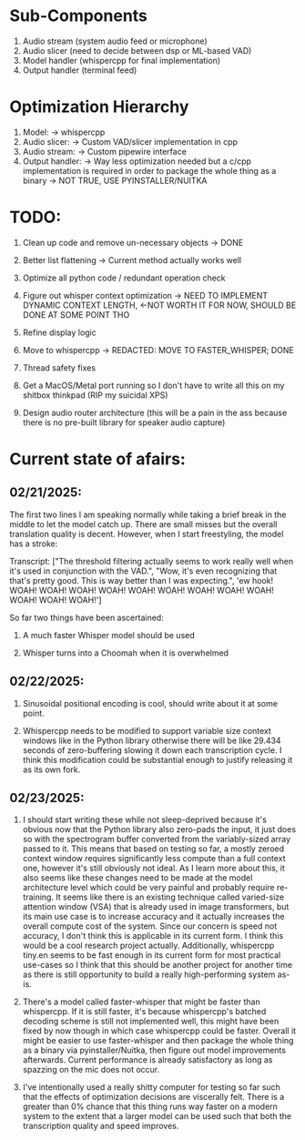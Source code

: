 # Sub-Components
 1. Audio stream (system audio feed or microphone)
 2. Audio slicer (need to decide between dsp or ML-based VAD)
 3. Model handler (whispercpp for final implementation)
 4. Output handler (terminal feed)


 # Optimization Hierarchy
 1. Model: -> whispercpp
 2. Audio slicer: -> Custom VAD/slicer implementation in cpp
 3. Audio stream: -> Custom pipewire interface
 4. Output handler: -> Way less optimization needed but a c/cpp implementation is required in order to package the whole thing as a binary -> NOT TRUE, USE PYINSTALLER/NUITKA
 

 # TODO:
 1) Clean up code and remove un-necessary objects -> DONE
 2) Better list flattening -> Current method actually works well
 3) Optimize all python code / redundant operation check
 4) Figure out whisper context optimization -> NEED TO IMPLEMENT DYNAMIC CONTEXT LENGTH, <-NOT WORTH IT FOR NOW, SHOULD BE DONE AT SOME POINT THO
 5) Refine display logic
 6) Move to whispercpp -> REDACTED: MOVE TO FASTER_WHISPER; DONE 
 7) Thread safety fixes
 8) Get a MacOS/Metal port running so I don't have to write all this on my shitbox thinkpad (RIP my suicidal XPS)

 69) Design audio router architecture (this will be a pain in the ass because there is no pre-built library for speaker audio capture)


# Current state of afairs:

## 02/21/2025:

The first two lines I am speaking normally while taking a brief break in the middle to let the model catch up. There are small misses but the overall translation quality is decent. However, when I start freestyling, the model has a stroke:

Transcript: ["The threshold filtering actually seems to work really well when it's used in conjunction with the VAD.", "Wow, it's even recognizing that that's pretty good. This is way better than I was expecting.", 'ew hook! WOAH! WOAH! WOAH! WOAH! WOAH! WOAH! WOAH! WOAH! WOAH! WOAH! WOAH! WOAH!']


So far two things have been ascertained: 

1) A much faster Whisper model should be used

2) Whisper turns into a Choomah when it is overwhelmed



## 02/22/2025:

1) Sinusoidal positional encoding is cool, should write about it at some point.

2) Whispercpp needs to be modified to support variable size context windows like in the Python library otherwise there will be like 29.434 seconds of zero-buffering slowing it down each transcription cycle. I think this modification could be substantial enough to justify releasing it as its own fork.



## 02/23/2025:

1) I should start writing these while not sleep-deprived because it's obvious now that the Python library also zero-pads the input, it just does so with the spectrogram buffer converted from the variably-sized array passed to it. This means that based on testing so far, a mostly zeroed context window requires significantly less compute than a full context one, however it's still obviously not ideal. As I learn more about this, it also seems like these changes need to be made at the model architecture level which could be very painful and probably require re-training. It seems like there is an existing technique called varied-size attention window (VSA) that is already used in image transformers, but its main use case is to increase accuracy and it actually increases the overall compute cost of the system. Since our concern is speed not accuracy, I don't think this is applicable in its current form. I think this would be a cool research project actually. Additionally, whispercpp tiny.en seems to be fast enough in its current form for most practical use-cases so I think that this should be another project for another time as there is still opportunity to build a really high-performing system as-is.

2) There's a model called faster-whisper that might be faster than whispercpp. If it is still faster, it's because whispercpp's batched decoding scheme is still not implemented well, this might have been fixed by now though in which case whispercpp could be faster. Overall it might be easier to use faster-whisper and then package the whole thing as a binary via pyinstaller/Nuitka, then figure out model improvements afterwards. Current performance is already satisfactory as long as spazzing on the mic does not occur.

3) I've intentionally used a really shitty computer for testing so far such that the effects of optimization decisions are viscerally felt. There is a greater than 0% chance that this thing runs way faster on a modern system to the extent that a larger model can be used such that both the transcription quality and speed improves.
